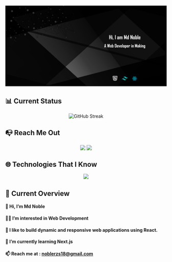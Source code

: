 ![Md Noble Github Banner!](https://raw.githubusercontent.com/mdnoble1/mdnoble1/main/assets/banner/githubBanner.png)

## 📊 Current Status

<p align="center"><img src="https://github-readme-streak-stats.herokuapp.com?user=mdnoble1&theme=burnt-neon&hide_border=true&border_radius=0" alt="GitHub Streak" /></p>

## 📭 Reach Me Out

<p align="center">
<a href="https://www.linkedin.com/in/ali-ayan-md-noble-b2668b290"><img height="40"  src="https://img.shields.io/badge/LinkedIn-0077B5?style=flat-square&logo=linkedin&logoColor=white"></a>
<a href="https://www.facebook.com/noblerzs"><img height="40"  src="https://img.shields.io/badge/Facebook-1877F2?style=flat-square&logo=facebook&logoColor=white"></a></p>

## 🌐 Technologies That I Know

<p align="center">
  <a href="https://skillicons.dev">
    <img src="https://skillicons.dev/icons?i=html,css,tailwind,js,react,firebase,mongo,git&perline=4" />
  </a>
</p>

## 👀 Current Overview

#### 👋 Hi, I’m Md Noble
#### 👨‍💻 I’m interested in Web Development
#### 🤵 I like to build dynamic and responsive web applications using React.
#### 🌱 I’m currently learning Next.js
#### 📫 Reach me at : noblerzs18@gmail.com
